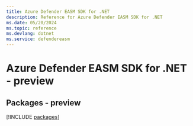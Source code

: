 ```yaml
---
title: Azure Defender EASM SDK for .NET
description: Reference for Azure Defender EASM SDK for .NET
ms.date: 05/20/2024
ms.topic: reference
ms.devlang: dotnet
ms.service: defendereasm
---
```

# Azure Defender EASM SDK for .NET - preview
## Packages - preview
[!INCLUDE [packages](defender-easm-index.md)]